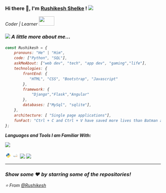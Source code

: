 

### Hi there 👋, I'm [Rushikesh Shelke](https://github.com/RushikeshShelke33) ! <img src="https://media.giphy.com/media/mGcNjsfWAjY5AEZNw6/giphy.gif" width="50"> 



<p><em> Coder | Learner </a> <img src="https://media.giphy.com/media/fxTxdsbp8AEb6Gaq2B/giphy.gif" width="50" height="30"/></br>




### <img src="https://media.giphy.com/media/VgCDAzcKvsR6OM0uWg/giphy.gif" width="50"> A little more about me...  

```javascript
const Rushikesh = {
    pronouns: "He" | "Him",
    code: ["Python", "SQL"],
    askMeAbout: ["web dev", "tech", "app dev", "gaming","life"],
    technologies: {
        frontEnd: {
           "HTML", "CSS", "Bootstrap", "Javascript"
        },
        framework: {
            "Django","Flask","Angular"
        },
        databases: ["MySql", "sqlite"],
    },
    architecture: [ "Single page applications"],
    funFact: "Ctrl + C and Ctrl + V have saved more lives than Batman and Robin."
};
```

**Languages and Tools I am Familiar With:**  

<code><img height="20" src="https://raw.githubusercontent.com/jmnote/z-icons/master/svg/python.svg"></code>

<code><img height="20" src="https://raw.githubusercontent.com/github/explore/80688e429a7d4ef2fca1e82350fe8e3517d3494d/topics/python/python.png"></code>
<code><img height="20" src="https://raw.githubusercontent.com/github/explore/80688e429a7d4ef2fca1e82350fe8e3517d3494d/topics/mysql/mysql.png"></code>
<code><img height="20" src="https://raw.githubusercontent.com/jmnote/z-icons/master/svg/github.svg"></code>
<code><img height="20" src="https://raw.githubusercontent.com/jmnote/z-icons/master/svg/bootstrap.svg"></code>





---
### Show some ❤️ by starring some of the repositories!



⭐️ From [@Rushikesh](https://github.com/RushikeshShelke33)
